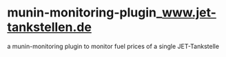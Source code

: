 # munin-monitoring-plugin_www.jet-tankstellen.de
a munin-monitoring plugin to monitor fuel prices of a single JET-Tankstelle

